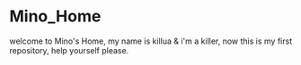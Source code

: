 # Mino_Home
welcome to Mino's Home,
my name is killua & i'm a killer,
now this is my first repository,
help yourself please.
